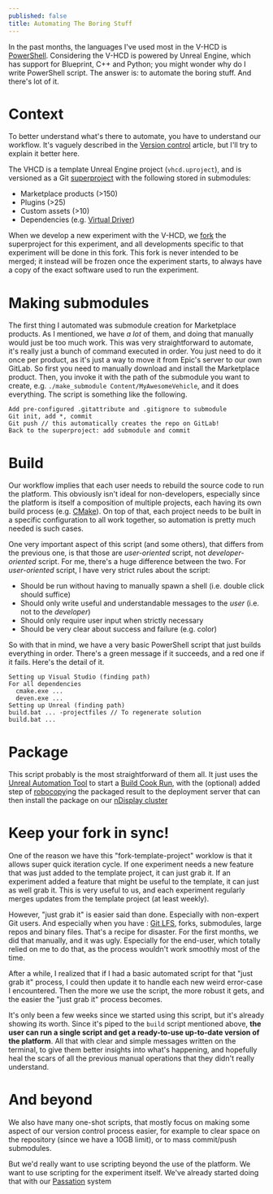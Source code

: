 ```yaml
---
published: false
title: Automating The Boring Stuff
---
```

In the past months, the languages I've used most in the V-HCD is [PowerShell](https://en.wikipedia.org/wiki/PowerShell). Considering the V-HCD is powered by Unreal Engine, which has support for Blueprint, C++ and Python; you might wonder why do I write PowerShell script. The answer is: to automate the boring stuff. And there's lot of it.

# Context

To better understand what's there to automate, you have to understand our workflow. It's vaguely described in the [Version control](/version-control) article, but I'll try to explain it better here.

The VHCD is a template Unreal Engine project (`vhcd.uproject`), and is versioned as a Git [superproject](https://en.wikibooks.org/wiki/Git/Submodules_and_Superprojects) with the following stored in submodules:

* Marketplace products (>150)
* Plugins (>25)
* Custom assets (>10)
* Dependencies (e.g. [Virtual Driver](/virtual-driver))

When we develop a new experiment with the V-HCD, we [fork](https://docs.github.com/en/get-started/quickstart/fork-a-repo) the superproject for this experiment, and all developments specific to that experiment will be done in this fork. This fork is never intended to be merged; it instead will be frozen once the experiment starts, to always have a copy of the exact software used to run the experiment.

# Making submodules

The first thing I automated was submodule creation for Marketplace products. As I mentioned, we have *a lot* of them, and doing that manually would just be too much work. This was very straightforward to automate, it's really just a bunch of command executed in order. You just need to do it once per product, as it's just a way to move it from Epic's server to our own GitLab. So first you need to manually download and install the Marketplace product. Then, you invoke it with the path of the submodule you want to create, e.g. `./make_submodule Content/MyAwesomeVehicle`, and it does everything. The script is something like the following.

```
Add pre-configured .gitattribute and .gitignore to submodule
Git init, add *, commit
Git push // this automatically creates the repo on GitLab!
Back to the superproject: add submodule and commit
```

# Build

Our workflow implies that each user needs to rebuild the source code to run the platform. This obviously isn't ideal for non-developers, especially since the platform is itself a composition of multiple projects, each having its own build process (e.g. [CMake](https://en.wikipedia.org/wiki/CMake)). On top of that, each project needs to be built in a specific configuration to all work together, so automation is pretty much needed is such cases.

One very important aspect of this script (and some others), that differs from the previous one, is that those are *user-oriented* script, not *developer-oriented* script. For me, there's a huge difference between the two. For *user-oriented* script, I have very strict rules about the script:

* Should be run without having to manually spawn a shell (i.e. double click should suffice)
* Should only write useful and understandable messages to the *user* (i.e. not to the *developer*)
* Should only require user input when strictly necessary
* Should be very clear about success and failure (e.g. color)

So with that in mind, we have a very basic PowerShell script that just builds everything in order. There's a green message if it succeeds, and a red one if it fails. Here's the detail of it.

```
Setting up Visual Studio (finding path)
For all dependencies
  cmake.exe ...
  deven.exe ...
Setting up Unreal (finding path)
build.bat ... -projectfiles // To regenerate solution
build.bat ...
```

# Package

This script probably is the most straightforward of them all. It just uses the [Unreal Automation Tool](https://docs.unrealengine.com/4.26/en-US/ProductionPipelines/BuildTools/AutomationTool/) to start a [Build Cook Run](https://docs.unrealengine.com/4.26/en-US/SharingAndReleasing/Deployment/BuildOperations/), with the (optional) added step of [robocopy](https://en.wikipedia.org/wiki/Robocopy)ing the packaged result to the deployment server that can then install the package on our [nDisplay cluster](ndisplay/)

# Keep your fork in sync!

One of the reason we have this "fork-template-project" worklow is that it allows super quick iteration cycle. If one experiment needs a new feature that was just added to the template project, it can just grab it. If an experiment added a feature that might be useful to the template, it can just as well grab it. This is very useful to us, and each experiment regularly merges updates from the template project (at least weekly).

However, "just grab it" is easier said than done. Especially with non-expert Git users. And especially when you have : [Git LFS](https://git-lfs.github.com/), forks, submodules, large repos and binary files. That's a recipe for disaster. For the first months, we did that manually, and it was ugly. Especially for the end-user, which totally relied on me to do that, as the process wouldn't work smoothly most of the time.

After a while, I realized that if I had a basic automated script for that "just grab it" process, I could then update it to handle each new weird error-case I encountered. Then the more we use the script, the more robust it gets, and the easier the "just grab it" process becomes.

It's only been a few weeks since we started using this script, but it's already showing its worth. Since it's piped to the `build` script mentioned above, **the user can run a single script and get a ready-to-use up-to-date version of the platform**. All that with clear and simple messages written on the terminal, to give them better insights into what's happening, and hopefully heal the scars of all the previous manual operations that they didn't really understand.

# And beyond

We also have many one-shot scripts, that mostly focus on making some aspect of our version control process easier, for example to clear space on the repository (since we have a 10GB limit), or to mass commit/push submodules.

But we'd really want to use scripting beyond the use of the platform. We want to use scripting for the experiment itself. We've already started doing that with our [Passation](/scenarios#beyond-scenarios-passation) system